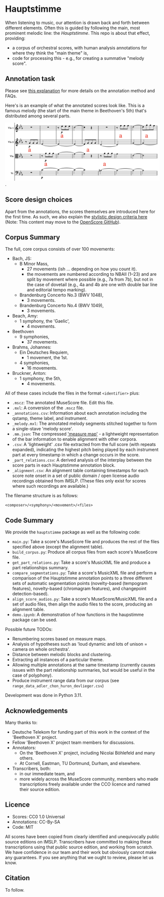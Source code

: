 # Hauptstimme

When listening to music, our attention is drawn back and forth between different elements.
Often this is guided by following the main, most prominent melodic line: the _Hauptstimme_.
This repo is about that effect, providing:
- a corpus of orchestral scores, with human analysis annotations for where they think the "main theme" is,
- code for processing this - e.g., for creating a summative "melody score".


## Annotation task

Please see [this explanation](./annotation.md)
for more details on the annotation method and FAQs.

Here's is an example of what the annotated scores look like.
This is a famous melody (the start of the main theme in Beethoven's 5th)
that's distributed among several parts.

![Annotated score exrtract](extract_example.png).


## Score design choices

Apart from the annotations, the scores themselves are introduced here for the first time.
As such, we also explain the [stylistic design criteria here](./score_design.md)
(Note: This content may move to the [OpenScore GitHub](https://github.com/openscore)).


## Corpus Summary

The full, core corpus consists of over 100 movements:
- Bach, JS:
  - B Minor Mass,
    - 27 movements (ish ... depending on how you count it).
    - the movements are numbered according to NBAII (1–23) and are split by movement where possible (e.g., 7a from 7b), but not in the case of dovetail (e.g., 4a and 4b are one with double bar line and editorial tempo marking).
  - Brandenburg Concerto No.3 (BWV 1048),
    - 3 movements.
  - Brandenburg Concerto No.4 (BWV 1049),
    - 3 movements.
- Beach, Amy:
  - 1 symphony, the 'Gaelic',
    - 4 movements.
- Beethoven
  - 9 symphonies,
    - 37 movements.
- Brahms, Johannes:
  - Ein Deutsches Requiem,
    - 1 movement, the 1st.
  - 4 symphonies,
    - 16 movements.
- Bruckner, Anton:
  - 1 symphony, the 5th,
    - 4 movements.

All of these cases include the files in the format `<identifier>` plus:
- `.mscz`: The annotated MuseScore file. Edit this file.
- `.mxl`: A conversion of the `.mscz` file.
- `_annotations.csv`: Information about each annotation including the qstamp, theme label, and instrument.
- `_melody.mxl`: The annotated melody segments stitched together to form a single-stave 'melody score'.
- `.mm.json`: The compressed ['measure map'](https://dl.acm.org/doi/10.1145/3625135.3625136) - a lightweight representation of the bar information to enable alignment with other corpora.
- `.csv`: A 'lightweight' .csv file extracted from the full score (with repeats expanded), indicating the highest pitch being played by each instrument part at every timestamp in which a change occurs in the score.
- `_part_relations.csv`: A derived analysis of the interplay between the score parts in each Hauptstimme annotation block.
- `_alignment.csv`: An alignment table containing timestamps for each score note onset in a set of public domain / open license audio recordings obtained from IMSLP. (These files only exist for scores where such recordings are available.)

The filename structure is as follows:
```
<composer>/<symphony>/<movement>/<files>
```

## Code Summary

We provide the `hauptstimme` package as well as the following code:
- `main.py`: Take a score's MuseScore file and produces the rest of the files specified above (except the alignment table).
- `build_corpus.py`: Produce all corpus files from each score's MuseScore file.
- `get_part_relations.py`: Take a score's MusicXML file and produce a part relationships summary.
- `compare_segmentations.py`: Take a score's MusicXML file and perform a comparison of the Hauptstimme annotation points to a three different sets of automatic segmentation points (novelty-based (tempogram features), novelty-based (chromagram features), and changepoint detection-based).
- `align_score_audios.py`: Take a score's MuseScore/MusicXML file and a set of audio files, then align the audio files to the score, producing an alignment table.
- `demo.ipynb`: A demonstration of how functions in the haupstimme package can be used.

Possible future TODOs:
- Renumbering scores based on measure maps.
- Analysis of hypotheses such as 'loud dynamic and lots of unison = camera on whole orchestra'.
- Distance between melodic blocks and clustering.
- Extracting all instances of a particular theme.
- Allowing multiple annotations at the same timestamp (currently causes issues with the part relationship summaries, but would be useful in the case of polyphony).
- Produce instrument range data from our corpus (see `range_data_adler_chon_huron_devlieger.csv`)

Development was done in Python 3.11.

## Acknowledgements

Many thanks to:
- Deutsche Telekom for funding part of this work in the context of the 'Beethoven X' project.
- Fellow 'Beethoven X' project team members for discussions.
- Annotators:
  - On the 'Beethoven X' project, including Nicolai Böhlefeld and many others.
  - At Cornell, Eastman, TU Dortmund, Durham, and elsewhere.
- Transcribers, both:
  - in our immediate team, and 
  - more widely across the MuseScore community, members who made transcriptions freely available under the CCO licence and named their source edition.


## Licence 

- Scores: CC0 1.0 Universal
- Annotations: CC-By-SA
- Code: MIT

All scores have been copied from clearly identified and unequivocally public source editions on IMSLP.
Transcribers have committed to making these transcriptions using that public source edition, and working from scratch.
We have confidence in our team and their work but obviously cannot make any guarantees.
If you see anything that we ought to review, please let us know.


## Citation

To follow.

